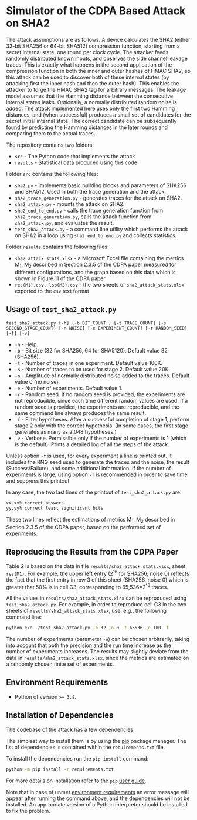 # Simulator of the CDPA Based Attack on SHA2

The attack assumptions are as follows. A device calculates the SHA2 (either 32-bit SHA256 or 64-bit SHA512) compression function, starting from a secret internal state, one round per clock cycle. The attacker feeds randomly distributed known inputs, and observes the side channel leakage traces. This is exactly what happens in the second application of the compression function in both the inner and outer hashes of HMAC SHA2, so this attack can be used to discover both of these internal states (by attacking first the inner hash and then the outer hash). This enables the attacker to forge the HMAC SHA2 tag for arbitrary messages. The leakage model assumes that the Hamming distance between the consecutive internal states leaks. Optionally, a normally distributed random noise is added. The attack implemented here uses only the first two Hamming distances, and (when successful) produces a small set of candidates for the secret initial internal state. The correct candidate can be subsequently found by predicting the Hamming distances in the later rounds and comparing them to the actual traces.

The repository contains two folders:

* `src` - The Python code that implements the attack
* `results` - Statistical data produced using this code

Folder `src` contains the following files:

* `sha2.py` - implements basic building blocks and parameters of SHA256 and SHA512. Used in both the trace generation and the attack.
* `sha2_trace_generation.py` - generates traces for the attack on SHA2.
* `sha2_attack.py` - mounts the attack on SHA2.
* `sha2_end_to_end.py` - calls the trace generation function from `sha2_trace_generation.py`, calls the attack function from `sha2_attack.py`, and evaluates the result.
* `test_sha2_attack.py` - a command line utility which performs the attack on SHA2 in a loop using `sha2_end_to_end.py` and collects statistics.

Folder `results` contains the following files:

* `sha2_attack_stats.xlsx` - a Microsoft Excel file containing the metrics M<sub>1</sub>, M<sub>2</sub> described in Section 2.3.5 of the CDPA paper measured for different configurations, and the graph based on this data which is shown in Figure 11 of the CDPA paper
* `res(M1).csv, lsb(M2).csv` - the two sheets of `sha2_attack_stats.xlsx` exported to the `csv` text format

## Usage of `test_sha2_attack.py`

`test_sha2_attack.py [-h] [-b BIT_COUNT ] [-t TRACE_COUNT] [-s SECOND_STAGE_COUNT] [-n NOISE] [-e EXPERIMENT_COUNT] [-r RANDOM_SEED] [-f] [-v]`

- `-h` - Help.
- `-b` - Bit size (32 for SHA256, 64 for SHA5120). Default value 32 (SHA256).
- `-t` - Number of traces in one experiment. Default value 100K.
- `-s` - Number of traces to be used for stage 2. Default value 20K.
- `-n` - Amplitude of normally distributed noise added to the traces. Default value 0 (no noise).
- `-e` - Number of experiments. Default value 1.
- `-r` - Random seed. If no random seed is provided, the experiments are not reproducible, since each time different random values are used. If a random seed is provided, the experiments are reproducible, and the same command line always produces the same result.
- `-f` - Filter hypotheses. After a successful completion of stage 1, perform stage 2 only with the correct hypothesis. (In some cases, the first stage generates as many as 2,048 hypotheses.)
- `-v` - Verbose. Permissible only if the number of experiments is 1 (which is the default). Prints a detailed log of all the steps of the attack.

Unless option `-f` is used, for every experiment a line is printed out. It includes the RNG seed used to generate the traces and the noise, the result (Success/Failure), and some additional information. If the number of experiments is large, using option `-f` is recommended in order to save time and suppress this printout.

In any case, the two last lines of the printout of `test_sha2_attack.py` are:

```bash
xx.xx% correct answers
yy.yy% correct least significant bits
```

These two lines reflect the estimations of metrics M<sub>1</sub>, M<sub>2</sub> described in Section 2.3.5 of the CDPA paper, based on the performed set of experiments.

## Reproducing the Results from the CDPA Paper

Table 2 is based on the data in file `results/sha2_attack_stats.xlsx`, sheet `res(M1)`. For example, the upper left entry (2<sup>16</sup> for SHA256, noise 0) reflects the fact that the first entry in row 3 of this sheet (SHA256, noise 0) which is greater that 50% is in cell G3, corresponding to 65,536=2<sup>16</sup> traces.

All the values in `results/sha2_attack_stats.xlsx` can be reproduced using `test_sha2_attack.py`. For example, in order to reproduce cell G3 in the two sheets of `results/sha2_attack_stats.xlsx`, use, e.g., the following command line:

```bash
python.exe ./test_sha2_attack.py -b 32 -n 0 -t 65536 -e 100 -f
```

The number of experiments (parameter `-e`) can be chosen arbitrarily, taking into account that both the precision and the run time increase as the number of experiments increases. The results may slightly deviate from the data in `results/sha2_attack_stats.xlsx`, since the metrics are estimated on a randomly chosen finite set of experiments.

## Environment Requirements

* Python of version `>= 3.8`.

## Installation of Dependencies

The codebase of the attack has a few dependencies.

The simplest way to install them is by using the [pip](https://pip.pypa.io/en/stable/) package manager.
The list of dependencies is contained within the `requirements.txt` file.

To install the dependencies run the `pip install` command:

```bash
python -m pip install -r requirements.txt
```

For more details on installation refer to the `pip` [user guide](https://pip.pypa.io/en/stable/user_guide/#requirements-files).

Note that in case of unmet [environment requirements](#environment-requirements) an error message will appear after running the command above, and the dependencies will not be installed. An appropriate version of a Python interpreter should be installed to fix the problem.
